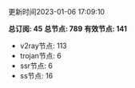 更新时间2023-01-06 17:09:10

**总订阅: 45**
**总节点: 789**
**有效节点: 141**
- v2ray节点: 113
- trojan节点: 6
- ssr节点: 6
- ss节点: 16

